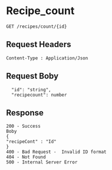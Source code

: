 # Recipe_count
```
GET /recipes/count/{id}

```

##  Request Headers
```
Content-Type : Application/Json

```
## Request Boby
```
  "id": "string",
  "recipecount": number

```
## Response
```
200 - Success
Boby
{
"recipeCont" : "Id"
}
400 - Bad Request -  Invalid ID format
404 - Not Found
500 - Internal Server Error
```
